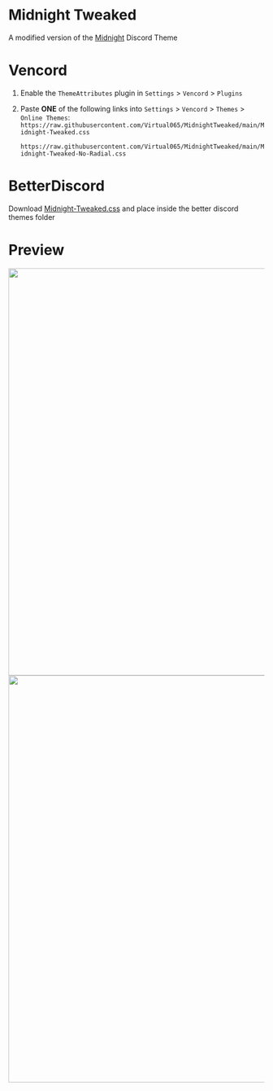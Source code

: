 [Midnight]:          https://betterdiscord.app/theme/midnight
[Midnight-Tweaked.css]: https://github.com/Virtual065/MidnightTweaked/blob/main/Midnight-Tweaked.css

# Midnight Tweaked

A modified version of the [Midnight] Discord Theme


# Vencord
1. Enable the `ThemeAttributes` plugin in `Settings` > `Vencord` > `Plugins`

2. Paste **ONE** of the following links into `Settings` > `Vencord` > `Themes` > `Online Themes`:
   `https://raw.githubusercontent.com/Virtual065/MidnightTweaked/main/Midnight-Tweaked.css`

   `https://raw.githubusercontent.com/Virtual065/MidnightTweaked/main/Midnight-Tweaked-No-Radial.css`
   
# BetterDiscord
Download [Midnight-Tweaked.css] and place inside the better discord themes folder



# Preview
<img width=800 src="https://ibb.co/rmkxn29">

<img width=800 src="https://ibb.co/QQpHpjP">
